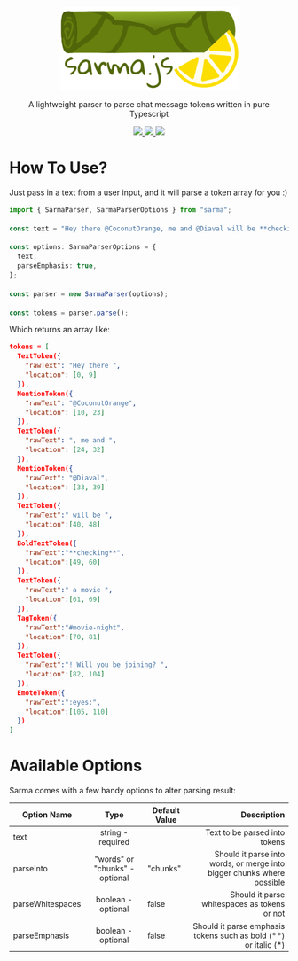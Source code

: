 <p align="center">
  <a href="https://www.npmjs.com/package/sarma">
    <img src="https://raw.githubusercontent.com/bos-isler/sarma/master/.github/assets/logo.svg" height="150" alt="Sarma Logo" aria-label="Sarma Logo" />
  </a>
</p>

<p align="center">
  A lightweight parser to parse chat message tokens written in pure Typescript
</p>

<!-- Badges -->
<p align="center">

  <!-- Github Badges -->
  <a href="https://github.com/CoconutGoodie/figma-plugin-react-vite/commits/master">
    <img src="https://img.shields.io/github/last-commit/CoconutGoodie/figma-plugin-react-vite"/>
  </a>
  <a href="https://www.npmjs.com/package/sarma">
    <img src="https://img.shields.io/npm/v/sarma"/>
  </a>
  <a href="https://www.npmjs.com/package/sarma">
    <img src="https://img.shields.io/npm/dt/sarma"/>
  </a>
</p>


# How To Use?

Just pass in a text from a user input, and it will parse a token array for you :)

```ts
import { SarmaParser, SarmaParserOptions } from "sarma";

const text = "Hey there @CoconutOrange, me and @Diaval will be **checking** a movie #movie-night! Will you be joining? :eyes:";

const options: SarmaParserOptions = {
  text,
  parseEmphasis: true,
};

const parser = new SarmaParser(options);

const tokens = parser.parse();
```

Which returns an array like:

```json
tokens = [
  TextToken({
    "rawText": "Hey there ",
    "location": [0, 9]
  }),
  MentionToken({
    "rawText": "@CoconutOrange",
    "location": [10, 23]
  }),
  TextToken({
    "rawText": ", me and ",
    "location": [24, 32]
  }),
  MentionToken({
    "rawText": "@Diaval",
    "location": [33, 39]
  }),
  TextToken({
    "rawText":" will be ",
    "location":[40, 48]
  }),
  BoldTextToken({
    "rawText":"**checking**",
    "location":[49, 60]
  }),
  TextToken({
    "rawText":" a movie ",
    "location":[61, 69]
  }),
  TagToken({
    "rawText":"#movie-night",
    "location":[70, 81]
  }),
  TextToken({
    "rawText":"! Will you be joining? ",
    "location":[82, 104]
  }),
  EmoteToken({
    "rawText":":eyes:",
    "location":[105, 110]
  })
]
```

# Available Options

Sarma comes with a few handy options to alter parsing result:

| Option Name      |              Type              | Default Value |                                                            Description |
| ---------------- | :----------------------------: | ------------- | ---------------------------------------------------------------------: |
| text             |       string - required        |               |                                          Text to be parsed into tokens |
| parseInto        | "words" or "chunks" - optional | "chunks"      | Should it parse into words, or merge into bigger chunks where possible |
| parseWhitespaces |       boolean - optional       | false         |                           Should it parse whitespaces as tokens or not |
| parseEmphasis    |       boolean - optional       | false         |     Should it parse emphasis tokens such as bold (\*\*) or italic (\*) |

